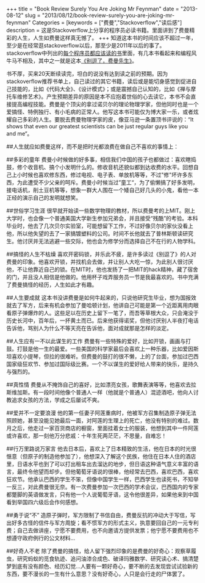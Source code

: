 +++
title = "Book Review Surely You Are Joking Mr Feynman"
date = "2013-08-12"
slug = "2013/08/12/book-review-surely-you-are-joking-mr-feynman"
Categories = [keywords = ["费曼","Stackoverflow","读后感"]
description = 这是Stackoverflow上分享的程序员必读书籍。里面讲到了费曼精彩的人生，人生如费曼这样真无憾了。
+++
知道这本书的时间应该不超过一年，至少是在经常逛stackoverflow以后，那至少是2011年以后的事了。stackoverflow中列出的[每个程序员都应该读的书][1]里面，有几本书看起来和编程风牛马不相及，其中之一就是这本<a href="http://www.amazon.cn/gp/product/B009QVEA8M/ref=as_li_ss_tl?ie=UTF8&camp=536&creative=3132&creativeASIN=B009QVEA8M&linkCode=as2&tag=bringmeluck-23" rel="external nofollow" title="">《别逗了，费曼先生》</a>。

书不厚，买来20天断续读完，坦白的说没有达到读之前的预期。因为stackoverflow推荐书单上，自己读过的其它书籍，读后或是能切身感觉到促进自己技能的，比如《代码大全》、《设计模式》；或是震撼自己认知的，比如《禅与摩托车维修艺术》。产生预期差异的原因是本不应抱着世俗的心去读它，本书不会直接提高编程技能。费曼是个顶尖的拿过诺贝尔的理论物理学家，但他同时也是一个爱搞怪、特例独行、有小毛病的正常人。他写这本书可能仅为博大家一乐，或者炫耀自己多彩的人生。要脱去费曼物理学家的皮，像亚马逊一条置顶书评说的：“It shows that even our greatest scientists can be just regular guys like you and me“。

##人生就应如费曼这样，而不是把时光都浪费在做自己不喜欢的事情上：

##多彩的童年
费曼小时候做的好多事，相信我们中国的孩子也都做过：喜欢瞎捣鼓，修个收音机、搞个小发明什么的。修收音机还貌似都到达收费的水平。回想自己上小时候也喜欢修东西，修过电视、电子表、单放机等等，不过"修"坏许多东西，为此遭受不少父亲的呵斥。费曼小时候当过”童工“，为了偷懒搞了好多发明，接电话机，削土豆机等等，想象一群大人围在一个矮自己好几头的小鬼，看他一本正经的演示自己的发明就想笑。

##世俗学习生涯
很早就开始读一些数学物理的教材，所以费曼考的上MIT。刚上大学时，也会像一个普通美国大学新生参加兄弟会，并且接受“残酷”的考验。本科毕业时，他去了几次贝尔实验室，可能想留下工作，不过好像贝尔的家伙没看上他，所以他失望的去了一家搞镀塑料的公司。时间不长他就去了普林斯顿读研究生。他讨厌并无法逃避一些交际，他也会为修学分而选择自己不在行的人物学科。

##搞怪的人生不枯燥
喜欢开密码锁，并乐此不疲，是许多读过《别逗了》的人对费曼的印象。他喜欢开锁，并找机会去做，并让别人大吃一惊，为此别人很讨厌他，不让他靠近自己的锁。在MIT时，他也发扬了一把MIT的hack精神，藏了宿舍的门，并且没人相信是他做的。他用杯子戏弄服务员一节是我最喜欢的。书中充满了费曼搞怪的经历，人生如此才有趣。

##人生要成就
这本书没讲费曼是如何牛起来的，只说他研究生毕业，想为国报效就去了军方，后来有机会参加了曼哈顿计划，他讲自己可能是第一个近距离用肉眼看原子弹爆炸的人。这些足以在历史上留下一笔了，而吾等草根大众，只会淹没于历史长河中，百年后，一抔黄土而已。后来他获得诺奖，但他讨厌别人半夜打电话告诉他，骂别人为什么不等天亮在告诉他，面对成就那是怎样的淡定。

##人生应有一不以此谋生的工作
费曼有一些特殊的爱好，比如开锁，画画与打鼓。打鼓是他一生的最爱。一些美国的科学家最后会喜欢上一种乐器，比如爱因斯坦喜欢小提琴，但拉的很难听。但费曼的鼓打的很不懒，上的了台面，参加过巴西国家级狂欢节、参加过国际级比赛。一个不以谋生的爱好给人带来的快乐，是持久与强烈的。

##真性情
费曼从不掩饰自己的喜好，比如漂亮女孩，歌舞表演等等，他喜欢去拉斯维加斯。有一段时间他像个普通人一样（他就是个普通人）混迹酒吧，他向人讨教追求女孩的方法，学成之后屡试不爽。

##爱并不一定要浪漫
他的第一任妻子阿莲重病时，他被军方召集制造原子弹无法照顾她，甚至没能见她最后一面，对阿莲的生理上的死亡，他没有特别的难过。数月之后，他走过一家百货商店的橱窗，里面挂着女士的服装，他想到其中一件阿莲或许喜欢，那一刻他万分悲戚：十年生死两茫茫，不思量，自难忘！

##行万里路说万家言
他去日本后，喜欢上了日本精致的生活，他在日本的时光很惬意（但原子的制造他参加了），他想深入了解这个民族，他住在日本人住的酒店里，日语水平也到了可以打出租车出去溜达的地步，但日语这种语气意义丰富的语言，最终令他望而却步。但他葡萄牙语说的很棒，他经常去巴西，喜欢巴西，喜欢狂欢节。他承认巴西的学生不笨，但像中国学生一样，巴西学生也读死书，不知举一反三，对此费曼很无奈。有一次费曼参加一次巴西的学术会议，巴西国内的专家都蹩脚的英语做发言，只有他一个人说葡萄牙语，这令他很差异，如果他来到中国看到举国四六级后会作何感想。

##勇于说“不”
造原子弹时，军方限制了书信自由，费曼反抗的冲动大于写信，写出好多古怪的信件与军方周旋；看不惯军方的形式主义，执意要回自己的一元专利费；自己去做讲座，宁愿不要费用，也不向邀请方提供发票；他宁愿不要费用也不想遵守政府例行的公文材料...

##好奇人不老
除了费曼的搞怪，给人留下强烈印象的是费曼的好奇心：观察草履虫，研究蚂蚁的觅食轨迹、追问油漆合成色、破译玛雅数学、研究读心术、搞清楚梦到底有没有颜色、经历幻觉...人要有一颗好奇心，要不断的去发现尝试试验新的东西，要不漫长的一生有什么意思？没有好奇心，人只是会行走的尸体罢了。

[1]:http://stackoverflow.com/questions/1711/what-is-the-single-most-influential-book-every-programmer-should-read
